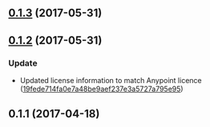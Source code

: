 <a name="0.1.3"></a>
## [0.1.3](https://github.com/anypoint-web-components/anypoint-behaviors/compare/0.1.2...v0.1.3) (2017-05-31)




<a name="0.1.2"></a>
## [0.1.2](https://github.com/anypoint-web-components/anypoint-behaviors/compare/0.1.1...v0.1.2) (2017-05-31)


### Update

* Updated license information to match Anypoint licence ([19fede714fa0e7a48be9aef237e3a5727a795e95](https://github.com/anypoint-web-components/anypoint-behaviors/commit/19fede714fa0e7a48be9aef237e3a5727a795e95))



<a name="0.1.1"></a>
## 0.1.1 (2017-04-18)




